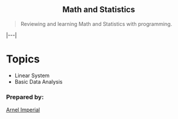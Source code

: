 <h2 align=center>Math and Statistics</h2> 

> Reviewing and learning Math and Statistics with programming.


|---|
# Topics
- Linear System
- Basic Data Analysis



### Prepared by:
[Arnel Imperial](https://arnelimperial.bitbucket.io)

